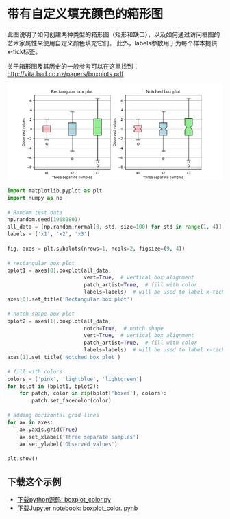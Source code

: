 # 带有自定义填充颜色的箱形图

此图说明了如何创建两种类型的箱形图（矩形和缺口），以及如何通过访问框图的艺术家属性来使用自定义颜色填充它们。 此外，labels参数用于为每个样本提供x-tick标签。

关于箱形图及其历史的一般参考可以在这里找到：http://vita.had.co.nz/papers/boxplots.pdf

![自定义颜色箱形图示例](/static/images/gallery/sphx_glr_boxplot_color_001.png)

```python
import matplotlib.pyplot as plt
import numpy as np

# Random test data
np.random.seed(19680801)
all_data = [np.random.normal(0, std, size=100) for std in range(1, 4)]
labels = ['x1', 'x2', 'x3']

fig, axes = plt.subplots(nrows=1, ncols=2, figsize=(9, 4))

# rectangular box plot
bplot1 = axes[0].boxplot(all_data,
                         vert=True,  # vertical box alignment
                         patch_artist=True,  # fill with color
                         labels=labels)  # will be used to label x-ticks
axes[0].set_title('Rectangular box plot')

# notch shape box plot
bplot2 = axes[1].boxplot(all_data,
                         notch=True,  # notch shape
                         vert=True,  # vertical box alignment
                         patch_artist=True,  # fill with color
                         labels=labels)  # will be used to label x-ticks
axes[1].set_title('Notched box plot')

# fill with colors
colors = ['pink', 'lightblue', 'lightgreen']
for bplot in (bplot1, bplot2):
    for patch, color in zip(bplot['boxes'], colors):
        patch.set_facecolor(color)

# adding horizontal grid lines
for ax in axes:
    ax.yaxis.grid(True)
    ax.set_xlabel('Three separate samples')
    ax.set_ylabel('Observed values')

plt.show()
```

## 下载这个示例
            
- [下载python源码: boxplot_color.py](https://matplotlib.org/_downloads/boxplot_color.py)
- [下载Jupyter notebook: boxplot_color.ipynb](https://matplotlib.org/_downloads/boxplot_color.ipynb)
